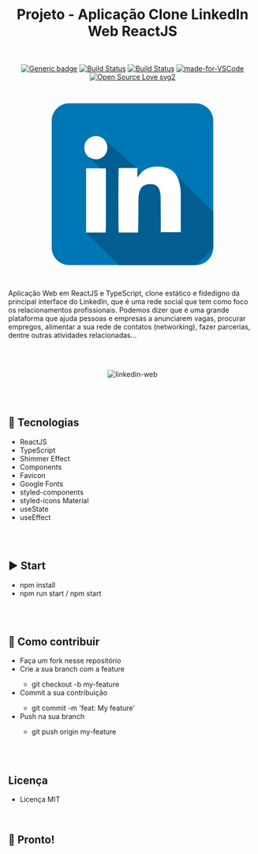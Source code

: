 <div align="center"> 

# Projeto - Aplicação Clone LinkedIn Web ReactJS

</div>

<br>

<div align="center">

[![Generic badge](https://img.shields.io/badge/Made%20by-Paulo%20Vieira-purple.svg)](https://shields.io/) [![Build Status](https://img.shields.io/github/stars/paulorcvieira/react-web-clone-linkedin.svg)](https://github.com/paulorcvieira/react-web-clone-linkedin) [![Build Status](https://img.shields.io/github/forks/paulorcvieira/react-web-clone-linkedin.svg)](https://github.com/paulorcvieira/react-web-clone-linkedin) [![made-for-VSCode](https://img.shields.io/badge/Made%20for-VSCode-1f425f.svg)](https://code.visualstudio.com/) [![Open Source Love svg2](https://badges.frapsoft.com/os/v2/open-source.svg?v=103)](https://github.com/ellerbrock/open-source-badges/)

<br>

![logo](./src/assets/images/linkedin_64.svg)

</div>

<br>

Aplicação Web em ReactJS e TypeScript, clone estático e fidedigno da principal interface do LinkedIn, que é uma rede social que tem como foco os relacionamentos profissionais. Podemos dizer que é uma grande plataforma que ajuda pessoas e empresas a anunciarem vagas, procurar empregos, alimentar a sua rede de contatos (networking), fazer parcerias, dentre outras atividades relacionadas...

<br><br>

<div align="center">

![linkedin-web](./src/assets/images/layout.gif)

</div>

<br><br>

## :rocket: Tecnologias
<ul>
  <li>ReactJS</li>
  <li>TypeScript</li>
  <li>Shimmer Effect</li>
  <li>Components</li>
  <li>Favicon</li>
  <li>Google Fonts</li>
  <li>styled-components</li>
  <li>styled-icons Material</li>
  <li>useState</li>
  <li>useEffect</li>
</ul>

<br><br>

## :arrow_forward: Start
<ul>
  <li>npm install</li>
  <li>npm run start / npm start</li>
</ul>

<br><br>

## :punch: Como contribuir
<ul>
  <li>Faça um fork nesse repositório</li>
  <li>Crie a sua branch com a feature</li>
    <ul>
      <li>git checkout -b my-feature</li>
    </ul>
  <li>Commit a sua contribuição</li>
    <ul>
      <li>git commit -m 'feat: My feature'</li>
    </ul>
  <li>Push na sua branch</li>
    <ul>
      <li>git push origin my-feature</li>
    </ul>
</ul>

<br><br>

## Licença
- Licença MIT

<br>

## :mega: Pronto!
